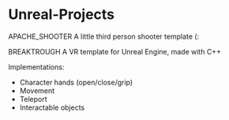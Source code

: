 # Unreal-Projects

APACHE_SHOOTER
A little third person shooter template (:
 
BREAKTROUGH
A VR template for Unreal Engine, made with C++ 

Implementations:
* Character hands (open/close/grip)
* Movement
* Teleport
* Interactable objects
